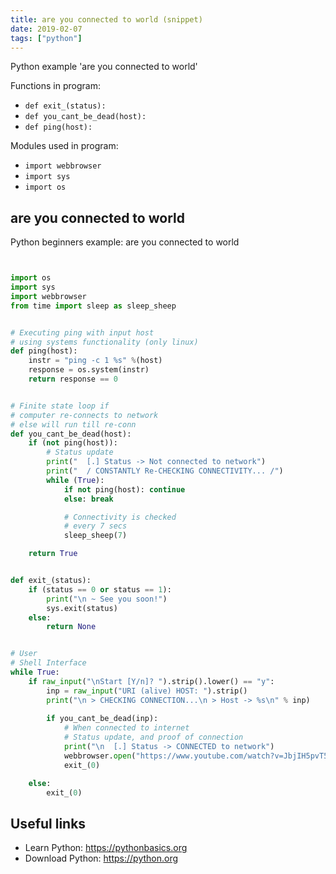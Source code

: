 ```yaml
---
title: are you connected to world (snippet)
date: 2019-02-07
tags: ["python"]
---
```

Python example 'are you connected to world'

Functions in program: 
* `def exit_(status):`
* `def you_cant_be_dead(host):`
* `def ping(host):`

Modules used in program: 
* `import webbrowser`
* `import sys`
* `import os`

## are you connected to world

Python beginners example: are you connected to world

```python


import os
import sys
import webbrowser
from time import sleep as sleep_sheep 


# Executing ping with input host
# using systems functionality (only linux)
def ping(host):
	instr = "ping -c 1 %s" %(host) 
	response = os.system(instr)
	return response == 0


# Finite state loop if 
# computer re-connects to network
# else will run till re-conn
def you_cant_be_dead(host):
	if (not ping(host)):
		# Status update
		print("  [.] Status -> Not connected to network")
		print("  / CONSTANTLY Re-CHECKING CONNECTIVITY... /")
		while (True):
			if not ping(host): continue
			else: break

			# Connectivity is checked 
			# every 7 secs
			sleep_sheep(7)

	return True


def exit_(status):
	if (status == 0 or status == 1):
		print("\n ~ See you soon!")
		sys.exit(status)
	else:
		return None


# User 
# Shell Interface
while True:
	if raw_input("\nStart [Y/n]? ").strip().lower() == "y":
		inp = raw_input("URI (alive) HOST: ").strip()
		print("\n > CHECKING CONNECTION...\n > Host -> %s\n" % inp)
		
		if you_cant_be_dead(inp):
			# When connected to internet
			# Status update, and proof of connection
			print("\n  [.] Status -> CONNECTED to network")
			webbrowser.open("https://www.youtube.com/watch?v=JbjIH5pvT5A")
			exit_(0)

	else:
		exit_(0)


```

## Useful links

- Learn Python: https://pythonbasics.org
- Download Python: https://python.org
